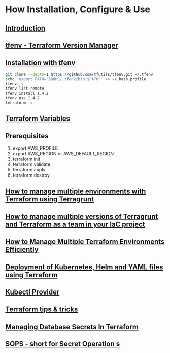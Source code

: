 # How Installation, Configure & Use

## [Introduction](https://blog.gruntwork.io/an-introduction-to-terraform-f17df9c6d180#3fd2)
## [tfenv - Terraform Version Manager](https://spacelift.io/blog/terraform-version-upgrade)
## [Installation with tfenv](https://technology.doximity.com/articles/terraform-s3-backend-best-practices)
```bash
git clone --depth=1 https://github.com/tfutils/tfenv.git ~/.tfenv
echo 'export PATH="$HOME/.tfenv/bin:$PATH"' >> ~/.bash_profile
tfenv -v
tfenv list-remote
tfenv install 1.4.2
tfenv use 1.4.2
terraform -v
```
## [Terraform Variables](https://spacelift.io/blog/terraform-tfvars)
## Prerequisites
1. export AWS_PROFILE
2. export AWS_REGION or AWS_DEFAULT_REGION
3. terraform init
4. terraform validate
5. terraform apply
6. terraform destroy

## [How to manage multiple environments with Terraform using Terragrunt](https://blog.gruntwork.io/how-to-manage-multiple-environments-with-terraform-using-terragrunt-2c3e32fc60a8)

## [How to manage multiple versions of Terragrunt and Terraform as a team in your IaC project](https://blog.gruntwork.io/how-to-manage-multiple-versions-of-terragrunt-and-terraform-as-a-team-in-your-iac-project-da5b59209f2d)

## [How to Manage Multiple Terraform Environments Efficiently](https://spacelift.io/blog/terraform-environments)

## [Deployment of Kubernetes, Helm and YAML files using Terraform](https://msandbu.org/deployment-of-kubernetes-helm-and-yaml-files-using-terraform/)

## [Kubectl Provider](https://registry.terraform.io/providers/gavinbunney/kubectl/latest/docs)

## [Terraform tips & tricks](https://blog.gruntwork.io/terraform-tips-tricks-loops-if-statements-and-gotchas-f739bbae55f9)

## [Managing Database Secrets In Terraform](https://dev.to/kelvinskell/how-to-manage-secrets-in-terraform-like-a-pro-14nn)

## [SOPS - short for Secret Operation s](https://blog.gitguardian.com/a-comprehensive-guide-to-sops/#:~:text=SOPS%2C%20short%20for%20Secrets%20OPerationS,editor%2C%20encryption%2C%20and%20automation)


